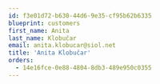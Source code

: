 ```yaml
---
id: f3e01d72-b630-44d6-9e35-cf95b62b6335
blueprint: customers
first_name: Anita
last_name: Klobučar
email: anita.klobucar@siol.net
title: 'Anita Klobučar'
orders:
  - 14e16fce-0e88-4804-8db3-489e950c0355
---
```

